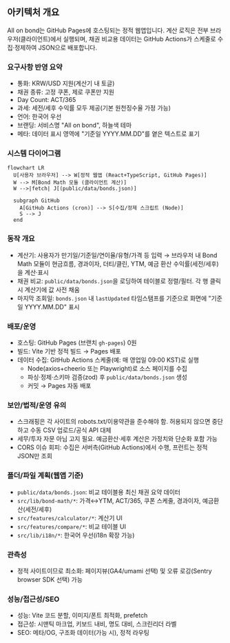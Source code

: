 ## 아키텍처 개요

All on bond는 GitHub Pages에 호스팅되는 정적 웹앱입니다. 계산 로직은 전부 브라우저(클라이언트)에서 실행되며, 채권 비교용 데이터는 GitHub Actions가 스케줄로 수집·정제하여 JSON으로 배포합니다.

### 요구사항 반영 요약
- 통화: KRW/USD 지원(계산기 내 토글)
- 채권 종류: 고정 쿠폰, 제로 쿠폰만 지원
- Day Count: ACT/365
- 과세: 세전/세후 수익률 모두 제공(기본 원천징수율 가정 가능)
- 언어: 한국어 우선
- 브랜딩: 서비스명 "All on bond", 하늘색 테마
- 메타: 데이터 표시 영역에 "기준일 YYYY.MM.DD"를 옅은 텍스트로 표기

### 시스템 다이어그램
```mermaid
flowchart LR
  U[사용자 브라우저] --> W[정적 웹앱 (React+TypeScript, GitHub Pages)]
  W --> M[Bond Math 모듈 (클라이언트 계산)]
  W -->|fetch| J[(public/data/bonds.json)]

  subgraph GitHub
    A[GitHub Actions (cron)] --> S[수집/정제 스크립트 (Node)]
    S --> J
  end
```

### 동작 개요
- 계산기: 사용자가 만기일/기준일/연이율/유형/가격 등 입력 → 브라우저 내 Bond Math 모듈이 현금흐름, 경과이자, 더티/클린, YTM, 예금 환산 수익률(세전/세후)을 계산·표시
- 채권 비교: `public/data/bonds.json`을 로딩하여 테이블로 정렬/필터. 각 행 클릭 시 계산기에 값 사전 채움
- 마지막 조회일: `bonds.json` 내 `lastUpdated` 타임스탬프를 기준으로 화면에 "기준일 YYYY.MM.DD" 표시

### 배포/운영
- 호스팅: GitHub Pages (브랜치 `gh-pages`) 0원
- 빌드: Vite 기반 정적 빌드 → Pages 배포
- 데이터 수집: GitHub Actions 스케줄(예: 매 영업일 09:00 KST)로 실행
  - Node(axios+cheerio 또는 Playwright)로 소스 페이지를 수집
  - 파싱·정제·스키마 검증(zod) 후 `public/data/bonds.json` 생성
  - 커밋 → Pages 자동 배포

### 보안/법적/운영 유의
- 스크래핑은 각 사이트의 robots.txt/이용약관을 준수해야 함. 허용되지 않으면 중단하고 수동 CSV 업로드/공식 API 대체
- 세무/투자 자문 아님 고지 필요. 예금환산·세후 계산은 가정치와 단순화 포함 가능
- CORS 이슈 회피: 수집은 서버측(GitHub Actions)에서 수행, 프런트는 정적 JSON만 조회

### 폴더/파일 계획(웹앱 기준)
- `public/data/bonds.json`: 비교 테이블용 최신 채권 요약 데이터
- `src/lib/bond-math/*`: 가격↔YTM, ACT/365, 쿠폰 스케줄, 경과이자, 예금환산(세전/세후)
- `src/features/calculator/*`: 계산기 UI
- `src/features/compare/*`: 비교 테이블 UI
- `src/lib/i18n/*`: 한국어 우선(i18n 확장 가능)

### 관측성
- 정적 사이트이므로 최소화: 페이지뷰(GA4/umami 선택) 및 오류 로깅(Sentry browser SDK 선택) 가능

### 성능/접근성/SEO
- 성능: Vite 코드 분할, 이미지/폰트 최적화, prefetch
- 접근성: 시맨틱 마크업, 키보드 내비, 명도 대비, 스크린리더 라벨
- SEO: 메타/OG, 구조화 데이터(가능 시), 정적 라우팅